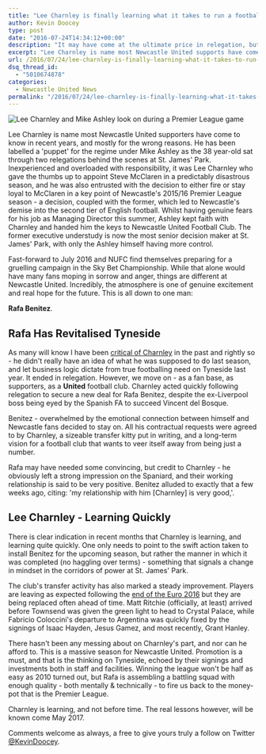 ```yaml
---
title: "Lee Charnley is finally learning what it takes to run a football club"
author: Kevin Doocey
type: post
date: "2016-07-24T14:34:12+00:00"
description: "It may have come at the ultimate price in relegation, but Newcastle United's Managing Director Lee Charnley is finally learning how to run a football club."
excerpt: "Lee Charnley is name most Newcastle United supports have come to know in recent years, and mostly for the wrong reasons. He has been labelled a 'puppet' for the regime under Mike Ashley as the 38 year-old sat through two relegations behind the scenes at St. James' Park.."
url: /2016/07/24/lee-charnley-is-finally-learning-what-it-takes-to-run-a-football-club/
dsq_thread_id:
  - "5010674878"
categories:
  - Newcastle United News
permalink: "/2016/07/24/lee-charnley-is-finally-learning-what-it-takes-to-run-a-football-club/"
---
```


![Lee Charnley and Mike Ashley look on during a Premier League game](https://www.tynetime.com/wp-content/uploads/2016/07/Lee-Charnley-NUFC-Championship.jpg "Charnley - Beginning to learn how to run a football club properly but at the cost of relegation")

Lee Charnley is name most Newcastle United supporters have come to know in recent years, and mostly for the wrong reasons. He has been labelled a 'puppet' for the regime under Mike Ashley as the 38 year-old sat through two relegations behind the scenes at St. James' Park. Inexperienced and overloaded with responsibility, it was Lee Charnley who gave the thumbs up to appoint Steve McClaren in a predictably disastrous season, and he was also entrusted with the decision to either fire or stay loyal to McClaren in a key point of Newcastle's 2015/16 Premier League season - a decision, coupled with the former, which led to Newcastle's demise into the second tier of English football. Whilst having genuine fears for his job as Managing Director this summer, Ashley kept faith with Charnley and handed him the keys to Newcastle United Football Club. The former executive understudy is now the most senior decision maker at St. James' Park, with only the Ashley himself having more control.

Fast-forward to July 2016 and NUFC find themselves preparing for a gruelling campaign in the Sky Bet Championship. While that alone would have many fans moping in sorrow and anger, things are different at Newcastle United. Incredibly, the atmosphere is one of genuine excitement and real hope for the future. This is all down to one man:

**Rafa Benitez**.

## Rafa Has Revitalised Tyneside

As many will know I have been [critical of Charnley][1] in the past and rightly so - he didn't really have an idea of what he was supposed to do last season, and let business logic dictate from true footballing need on Tyneside last year. It ended in relegation. However, we move on - as a fan base, as supporters, as a&nbsp;**United** football club. Charnley acted quickly following relegation to secure a new deal for Rafa Benitez, despite the ex-Liverpool boss&nbsp;being eyed by&nbsp;the Spanish FA to succeed Vincent del Bosque.

Benitez - overwhelmed by the emotional connection between himself and Newcastle fans&nbsp;decided to stay on. All his contractual requests were agreed to by Charnley, a sizeable transfer kitty put in writing, and a long-term vision for a football club that wants to veer itself away from being just a number.

Rafa may have needed some convincing, but credit to Charnley - he obviously left a strong impression on the Spaniard, and their working relationship is said to be very positive. Benitez alluded to exactly that a few weeks ago, citing:&nbsp;'my relationship with him [Charnley] is very good,'.

## Lee Charnley - Learning Quickly

There is clear indication in recent months that Charnley is learning, and learning quite quickly. One only needs to point to the swift action taken to install Benitez for the upcoming season, but rather the manner in which it was completed (no haggling over terms) - something that signals a change in mindset in the corridors of power at St. James' Park.

The club's transfer activity has also marked a steady improvement. Players are leaving as expected following the [end of the Euro 2016][2] but they are being replaced often ahead of time. Matt Ritchie (officially, at least) arrived before Townsend was given the green light to head to Crystal Palace, while Fabricio Coloccini's departure to Argentina was quickly fixed by the signings of Isaac Hayden, Jesus Gamez, and most recently, Grant Hanley.

There hasn't been any messing about on Charnley's part, and nor can he afford to. This is a massive season for Newcastle United. Promotion is a must, and that is the thinking on Tyneside, echoed by their signings and investments both in staff and facilities. Winning the league won't be half as easy as 2010 turned out, but Rafa is assembling a battling squad with enough quality - both mentally & technically - to fire us back to the money-pot that is the Premier League.

Charnley is learning, and not before time. The real lessons however, will be known come May 2017.

Comments welcome as always, a free to give yours truly a follow on Twitter [@KevinDoocey][3].

 [1]: https://www.tynetime.com/2015/06/22/lee-charnley-wrong-man-in-the-wrong-position-at-the-wrong-time/
 [2]: https://www.tynetime.com/2016/06/22/fixtures-list-newcastle-united/
 [3]: https://twitter.com/kevindoocey
